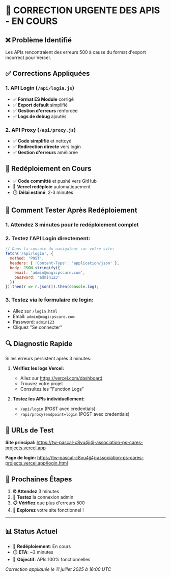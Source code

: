 # 🔧 CORRECTION URGENTE DES APIS - EN COURS

## ❌ Problème Identifié

Les APIs rencontraient des erreurs 500 à cause du format d'export incorrect pour Vercel.

## ✅ Corrections Appliquées

### 1. **API Login** (`/api/login.js`)
- ✅ **Format ES Module** corrigé
- ✅ **Export default** simplifié
- ✅ **Gestion d'erreurs** renforcée
- ✅ **Logs de debug** ajoutés

### 2. **API Proxy** (`/api/proxy.js`)
- ✅ **Code simplifié** et nettoyé
- ✅ **Redirection directe** vers login
- ✅ **Gestion d'erreurs** améliorée

## 🚀 Redéploiement en Cours

- ✅ **Code committé** et pushé vers GitHub
- 🔄 **Vercel redéploie** automatiquement
- ⏱️ **Délai estimé**: 2-3 minutes

## 🧪 Comment Tester Après Redéploiement

### 1. **Attendez 3 minutes** pour le redéploiement complet

### 2. **Testez l'API Login directement:**
```javascript
// Dans la console du navigateur sur votre site:
fetch('/api/login', {
  method: 'POST',
  headers: { 'Content-Type': 'application/json' },
  body: JSON.stringify({
    email: 'admin@magicpscare.com',
    password: 'admin123'
  })
}).then(r => r.json()).then(console.log);
```

### 3. **Testez via le formulaire de login:**
- Allez sur `/login.html`
- Email: `admin@magicpscare.com`
- Password: `admin123`
- Cliquez "Se connecter"

## 🔍 Diagnostic Rapide

Si les erreurs persistent après 3 minutes:

1. **Vérifiez les logs Vercel:**
   - Allez sur https://vercel.com/dashboard
   - Trouvez votre projet
   - Consultez les "Function Logs"

2. **Testez les APIs individuellement:**
   - `/api/login` (POST avec credentials)
   - `/api/proxy?endpoint=login` (POST avec credentials)

## 📱 URLs de Test

**Site principal:** https://tw-pascal-c8vu4jj4j-association-ps-cares-projects.vercel.app

**Page de login:** https://tw-pascal-c8vu4jj4j-association-ps-cares-projects.vercel.app/login.html

## 🎯 Prochaines Étapes

1. **⏰ Attendez** 3 minutes
2. **🧪 Testez** la connexion admin
3. **📋 Vérifiez** que plus d'erreurs 500
4. **🎉 Explorez** votre site fonctionnel !

---

## 📊 Status Actuel

- 🔄 **Redéploiement**: En cours
- ⏱️ **ETA**: ~3 minutes
- 🎯 **Objectif**: APIs 100% fonctionnelles

*Correction appliquée le 11 juillet 2025 à 16:00 UTC*
